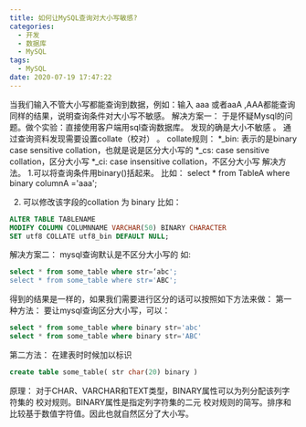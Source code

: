 ```yaml
---
title: 如何让MySQL查询对大小写敏感?
categories:
  - 开发
  - 数据库
  - MySQL
tags:
  - MySQL
date: 2020-07-19 17:47:22
---
```


当我们输入不管大小写都能查询到数据，例如：输入 aaa 或者aaA ,AAA都能查询同样的结果，说明查询条件对大小写不敏感。
解决方案一：
于是怀疑Mysql的问题。做个实验：直接使用客户端用sql查询数据库。 发现的确是大小不敏感 。
通过查询资料发现需要设置collate（校对） 。 collate规则：
\*\_bin: 表示的是binary case sensitive collation，也就是说是区分大小写的
\*\_cs: case sensitive collation，区分大小写
\*\_ci: case insensitive collation，不区分大小写
解决方法。
1.可以将查询条件用binary()括起来。 比如：
select \* from TableA where binary columnA ='aaa';

2.  可以修改该字段的collation 为 binary
    比如：

```sql
ALTER TABLE TABLENAME
MODIFY COLUMN COLUMNNAME VARCHAR(50) BINARY CHARACTER
SET utf8 COLLATE utf8_bin DEFAULT NULL;

```

解决方案二：
mysql查询默认是不区分大小写的 如:

```sql
select * from some_table where str=‘abc';
select * from some_table where str='ABC';

```

得到的结果是一样的，如果我们需要进行区分的话可以按照如下方法来做：
第一种方法：
要让mysql查询区分大小写，可以：

```sql
select * from some_table where binary str='abc'
select * from some_table where binary str='ABC'

```

第二方法：
在建表时时候加以标识

```sql
create table some_table( str char(20) binary )

```

原理：
对于CHAR、VARCHAR和TEXT类型，BINARY属性可以为列分配该列字符集的 校对规则。BINARY属性是指定列字符集的二元 校对规则的简写。排序和比较基于数值字符值。因此也就自然区分了大小写。